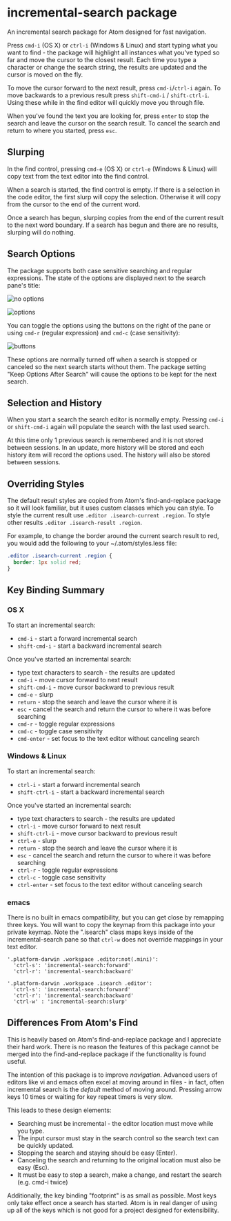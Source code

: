 # incremental-search package

An incremental search package for Atom designed for fast navigation.

Press `cmd-i` (OS X) or `ctrl-i` (Windows & Linux) and start typing what you want to find - the
package will highlight all instances what you've typed so far and move the cursor to the
closest result.  Each time you type a character or change the search string, the results are
updated and the cursor is moved on the fly.

To move the cursor forward to the next result, press `cmd-i`/`ctrl-i` again.  To move backwards
to a previous result press `shift-cmd-i` / `shift-ctrl-i`.  Using these while in the find
editor will quickly move you through file.

When you've found the text you are looking for, press `enter` to stop the search and leave the
cursor on the search result.  To cancel the search and return to where you started, press `esc`.

## Slurping

In the find control, pressing `cmd-e` (OS X) or `ctrl-e` (Windows & Linux) will copy text from
the text editor into the find control.

When a search is started, the find control is empty.  If there is a selection in the code
editor, the first slurp will copy the selection.  Otherwise it will copy from the cursor to the
end of the current word.

Once a search has begun, slurping copies from the end of the current result to the next word
boundary.  If a search has begun and there are no results, slurping will do nothing.

## Search Options

The package supports both case sensitive searching and regular expressions.  The state of the
options are displayed next to the search pane's title:

![no options](http://mkleehammer.github.com/atom-incremental-search/images/label-no-options.png)

![options](http://mkleehammer.github.com/atom-incremental-search/images/label-options.png)

You can toggle the options using the buttons on the right of the pane or using `cmd-r` (regular
expression) and `cmd-c` (case sensitivity):

![buttons](http://mkleehammer.github.com/atom-incremental-search/images/buttons.png)

These options are normally turned off when a search is stopped or canceled so the next search
starts without them.  The package setting "Keep Options After Search" will cause the options to
be kept for the next search.

## Selection and History

When you start a search the search editor is normally empty.  Pressing `cmd-i` or `shift-cmd-i`
again will populate the search with the last used search.

At this time only 1 previous search is remembered and it is not stored between sessions.
In an update, more history will be stored and each history item will record the options used.
The history will also be stored between sessions.

## Overriding Styles

The default result styles are copied from Atom's find-and-replace package so it will look
familiar, but it uses custom classes which you can style.  To style the current result use
`.editor .isearch-current .region`.  To style other results `.editor .isearch-result .region`.

For example, to change the border around the current search result to red, you would add
the following to your ~/.atom/styles.less file:

```css
.editor .isearch-current .region {
  border: 1px solid red;
}
```

## Key Binding Summary

### OS X

To start an incremental search:

* `cmd-i` - start a forward incremental search
* `shift-cmd-i` - start a backward incremental search

Once you've started an incremental search:

* type text characters to search - the results are updated
* `cmd-i` - move cursor forward to next result
* `shift-cmd-i` - move cursor backward to previous result
* `cmd-e` - slurp
* `return` - stop the search and leave the cursor where it is
* `esc` - cancel the search and return the cursor to where it was before searching
* `cmd-r` - toggle regular expressions
* `cmd-c` - toggle case sensitivity
* `cmd-enter` - set focus to the text editor without canceling search

### Windows & Linux

To start an incremental search:

* `ctrl-i` - start a forward incremental search
* `shift-ctrl-i` - start a backward incremental search

Once you've started an incremental search:

* type text characters to search - the results are updated
* `ctrl-i` - move cursor forward to next result
* `shift-ctrl-i` - move cursor backward to previous result
* `ctrl-e` - slurp
* `return` - stop the search and leave the cursor where it is
* `esc` - cancel the search and return the cursor to where it was before searching
* `ctrl-r` - toggle regular expressions
* `ctrl-c` - toggle case sensitivity
* `ctrl-enter` - set focus to the text editor without canceling search

### emacs

There is no built in emacs compatibility, but you can get close by remapping three keys. You
will want to copy the keymap from this package into your private keymap.  Note the ".isearch"
class maps keys inside of the incremental-search pane so that `ctrl-w` does not override
mappings in your text editor.

```
'.platform-darwin .workspace .editor:not(.mini)':
  'ctrl-s': 'incremental-search:forward'
  'ctrl-r': 'incremental-search:backward'

'.platform-darwin .workspace .isearch .editor':
  'ctrl-s': 'incremental-search:forward'
  'ctrl-r': 'incremental-search:backward'
  'ctrl-w' : 'incremental-search:slurp'
```

## Differences From Atom's Find

This is heavily based on Atom's find-and-replace package and I appreciate their hard work.
There is no reason the features of this package cannot be merged into the find-and-replace
package if the functionality is found useful.

The intention of this package is to improve *navigation*.  Advanced users of editors like vi
and emacs often excel at moving around in files - in fact, often incremental search is the
 *default* method of moving around.  Pressing arrow keys 10 times or waiting for key repeat
timers is very slow.

This leads to these design elements:

* Searching must be incremental - the editor location must move while you type.
* The input cursor must stay in the search control so the search text can be quickly updated.
* Stopping the search and staying should be easy (Enter).
* Canceling the search and returning to the original location must also be easy (Esc).
* It must be easy to stop a search, make a change, and restart the search (e.g. cmd-i twice)

Additionally, the key binding "footprint" is as small as possible.  Most keys only take effect
once a search has started.  Atom is in real danger of using up all of the keys which is not
good for a project designed for extensibility.
